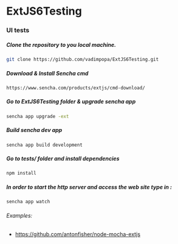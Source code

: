 # ExtJS6Testing

### UI tests

##### Clone the repository to you local machine.

```sh
git clone https://github.com/vadimpopa/ExtJS6Testing.git
```

##### Download & Install Sencha cmd

```sh
https://www.sencha.com/products/extjs/cmd-download/
```

##### Go to ExtJS6Testing folder & upgrade sencha app

```sh
sencha app upgrade -ext
```

##### Build sencha dev app

```sh
sencha app build development
```

##### Go to tests/ folder and install dependencies

```sh
npm install
```

##### In order to start the http server and access the web site type in : 

```sh
sencha app watch
```

###### Examples:

* https://github.com/antonfisher/node-mocha-extjs
